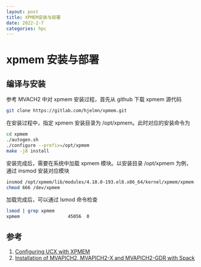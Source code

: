 ```yaml
---
layout: post
title: XPMEM安装与部署
date: 2022-2-7
categories: hpc
---
```


# xpmem 安装与部署

## 编译与安装

参考 MVACH2 中对 xpmem 安装过程，首先从 github 下载 xpmem 源代码

```bash
git clone https://gitlab.com/hjelmn/xpmem.git
```

在安装过程中，指定 xpmem 安装目录为 /opt/xpmem。此时对应的安装命令为 

```bash
cd xpmem
./autogen.sh
./configure --prefix=/opt/xpmem
make -j8 install
```

安装完成后，需要在系统中加载 xpmem 模块。以安装目录 /opt/xpmem 为例，通过 insmod 安装对应模块

```bash
insmod /opt/xpmem/lib/modules/4.18.0-193.el8.x86_64/kernel/xpmem/xpmem.ko
chmod 666 /dev/xpmem
```

加载完成后，可以通过 lsmod 命令检查

```bash
lsmod | grep xpmem
xpmem                  45056  0
```

## 参考

1. [Configuring UCX with XPMEM](https://docs.mellanox.com/display/HPCXv27/Unified+Communication+-+X+Framework+Library#UnifiedCommunicationXFrameworkLibrary-ConfiguringUCXwithXPMEM)
2. [Installation of MVAPICH2, MVAPICH2-X and MVAPICH2-GDR with Spack](http://mvapich.cse.ohio-state.edu/userguide/userguide_spack/#_install_xpmem)
